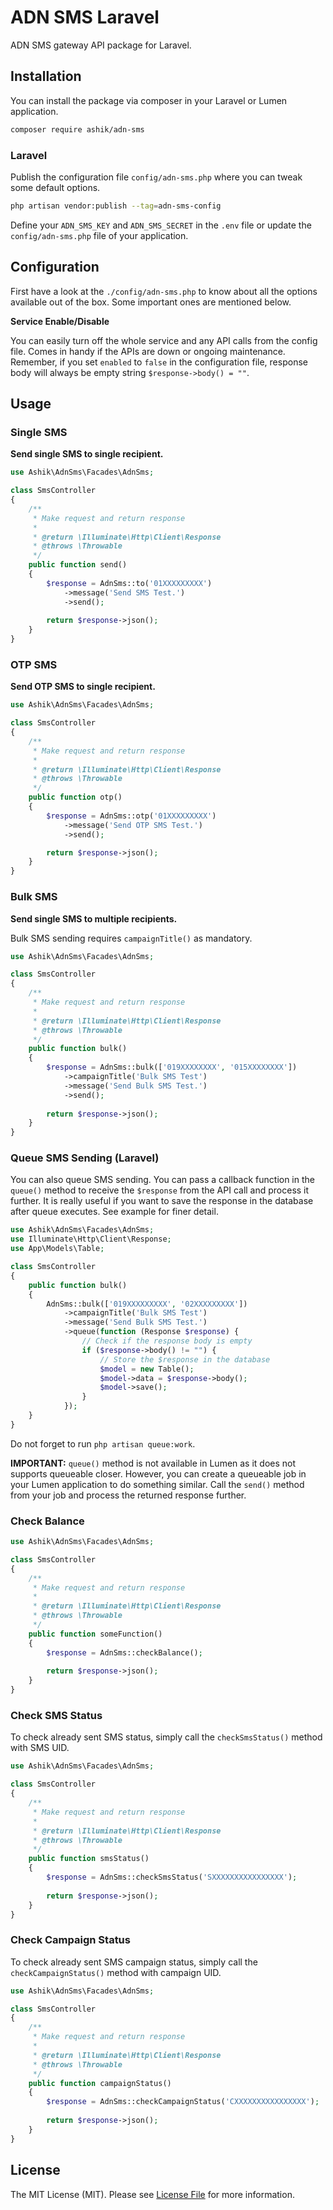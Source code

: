 # ADN SMS Laravel

ADN SMS gateway API package for Laravel.

## Installation

You can install the package via composer in your Laravel or Lumen application.

```bash
composer require ashik/adn-sms
```
### Laravel

Publish the configuration file `config/adn-sms.php` where you can tweak some default options.

```bash
php artisan vendor:publish --tag=adn-sms-config
```

Define your `ADN_SMS_KEY` and `ADN_SMS_SECRET` in the `.env` file or update the `config/adn-sms.php` file of your application.

## Configuration

First have a look at the `./config/adn-sms.php` to know about all the options available out of the box. Some important ones are mentioned below.

**Service Enable/Disable**

You can easily turn off the whole service and any API calls from the config file. Comes in handy if the APIs are down or ongoing maintenance. Remember, if you set `enabled` to `false` in the configuration file, response body will always be empty string `$response->body() = ""`.

## Usage

### Single SMS

**Send single SMS to single recipient.**

``` php
use Ashik\AdnSms\Facades\AdnSms;

class SmsController
{
    /**
     * Make request and return response
     *
     * @return \Illuminate\Http\Client\Response
     * @throws \Throwable
     */
    public function send()
    {
        $response = AdnSms::to('01XXXXXXXXX')
            ->message('Send SMS Test.')
            ->send();
        
        return $response->json();
    }
}
```

### OTP SMS

**Send OTP SMS to single recipient.**

``` php
use Ashik\AdnSms\Facades\AdnSms;

class SmsController
{
    /**
     * Make request and return response
     *
     * @return \Illuminate\Http\Client\Response
     * @throws \Throwable
     */
    public function otp()
    {
        $response = AdnSms::otp('01XXXXXXXXX')
            ->message('Send OTP SMS Test.')
            ->send();

        return $response->json();
    }
}
```

### Bulk SMS

**Send single SMS to multiple recipients.**

Bulk SMS sending requires `campaignTitle()` as mandatory.

``` php
use Ashik\AdnSms\Facades\AdnSms;

class SmsController
{
    /**
     * Make request and return response
     *
     * @return \Illuminate\Http\Client\Response
     * @throws \Throwable
     */
    public function bulk()
    {
        $response = AdnSms::bulk(['019XXXXXXXX', '015XXXXXXXX'])
            ->campaignTitle('Bulk SMS Test')
            ->message('Send Bulk SMS Test.')
            ->send();
        
        return $response->json();
    }
}
```

### Queue SMS Sending (Laravel)

You can also queue SMS sending. You can pass a callback function in the `queue()` method to receive the `$response` from the API call and process it further. It is really useful if you want to save the response in the database after queue executes. See example for finer detail.

``` php
use Ashik\AdnSms\Facades\AdnSms;
use Illuminate\Http\Client\Response;
use App\Models\Table;

class SmsController
{
    public function bulk()
    {
        AdnSms::bulk(['019XXXXXXXXX', '02XXXXXXXXX'])
            ->campaignTitle('Bulk SMS Test')
            ->message('Send Bulk SMS Test.')
            ->queue(function (Response $response) {
                // Check if the response body is empty
                if ($response->body() != "") {
                    // Store the $response in the database
                    $model = new Table();
                    $model->data = $response->body();
                    $model->save();
                }
            });
    }
}
```

Do not forget to run `php artisan queue:work`.

**IMPORTANT:** `queue()` method is not available in Lumen as it does not supports queueable closer. However, you can create a queueable job in your Lumen application to do something similar. Call the `send()` method from your job and process the returned response further.

### Check Balance

``` php
use Ashik\AdnSms\Facades\AdnSms;

class SmsController
{
    /**
     * Make request and return response
     *
     * @return \Illuminate\Http\Client\Response
     * @throws \Throwable
     */
    public function someFunction()
    {
        $response = AdnSms::checkBalance();
        
        return $response->json();
    }
}
```

### Check SMS Status

To check already sent SMS status, simply call the `checkSmsStatus()` method with SMS UID.

``` php
use Ashik\AdnSms\Facades\AdnSms;

class SmsController
{
    /**
     * Make request and return response
     *
     * @return \Illuminate\Http\Client\Response
     * @throws \Throwable
     */
    public function smsStatus()
    {
        $response = AdnSms::checkSmsStatus('SXXXXXXXXXXXXXXXX');
        
        return $response->json();
    }
}
```

### Check Campaign Status

To check already sent SMS campaign status, simply call the `checkCampaignStatus()` method with campaign UID.

``` php
use Ashik\AdnSms\Facades\AdnSms;

class SmsController
{
    /**
     * Make request and return response
     *
     * @return \Illuminate\Http\Client\Response
     * @throws \Throwable
     */
    public function campaignStatus()
    {
        $response = AdnSms::checkCampaignStatus('CXXXXXXXXXXXXXXXX');
        
        return $response->json();
    }
}
```

## License

The MIT License (MIT). Please see [License File](LICENSE.md) for more information.
